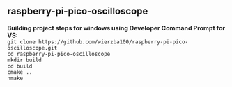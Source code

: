 ## raspberry-pi-pico-oscilloscope

**Building project steps for windows using Developer Command Prompt for VS:**<br>
``git clone https://github.com/wierzba100/raspberry-pi-pico-oscilloscope.git``<br>
``cd raspberry-pi-pico-oscilloscope``<br>
``mkdir build``<br>
``cd build``<br>
``cmake ..``<br>
``nmake``<br>
